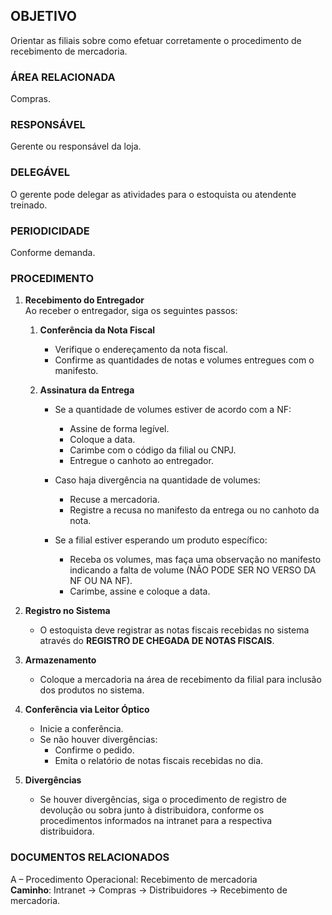 ## OBJETIVO

Orientar as filiais sobre como efetuar corretamente o procedimento de recebimento de mercadoria.

### ÁREA RELACIONADA

Compras.

### RESPONSÁVEL

Gerente ou responsável da loja.

### DELEGÁVEL

O gerente pode delegar as atividades para o estoquista ou atendente treinado.

### PERIODICIDADE

Conforme demanda.

### PROCEDIMENTO

1. **Recebimento do Entregador**  
   Ao receber o entregador, siga os seguintes passos:

   1. **Conferência da Nota Fiscal**  
      - Verifique o endereçamento da nota fiscal.  
      - Confirme as quantidades de notas e volumes entregues com o manifesto.

   2. **Assinatura da Entrega**  
      - Se a quantidade de volumes estiver de acordo com a NF:
        - Assine de forma legível.
        - Coloque a data.
        - Carimbe com o código da filial ou CNPJ.
        - Entregue o canhoto ao entregador.  
      - Caso haja divergência na quantidade de volumes:
        - Recuse a mercadoria.
        - Registre a recusa no manifesto da entrega ou no canhoto da nota.
        
      - Se a filial estiver esperando um produto específico:
        - Receba os volumes, mas faça uma observação no manifesto indicando a falta de volume (NÃO PODE SER NO VERSO DA NF OU NA NF).
        - Carimbe, assine e coloque a data.

2. **Registro no Sistema**  
   - O estoquista deve registrar as notas fiscais recebidas no sistema através do **REGISTRO DE CHEGADA DE NOTAS FISCAIS**.

3. **Armazenamento**  
   - Coloque a mercadoria na área de recebimento da filial para inclusão dos produtos no sistema.

4. **Conferência via Leitor Óptico**  
   - Inicie a conferência.  
   - Se não houver divergências:
     - Confirme o pedido.
     - Emita o relatório de notas fiscais recebidas no dia.

5. **Divergências**  
   - Se houver divergências, siga o procedimento de registro de devolução ou sobra junto à distribuidora, conforme os procedimentos informados na intranet para a respectiva distribuidora.

### DOCUMENTOS RELACIONADOS

A – Procedimento Operacional: Recebimento de mercadoria  
**Caminho**: Intranet → Compras → Distribuidores → Recebimento de mercadoria.
